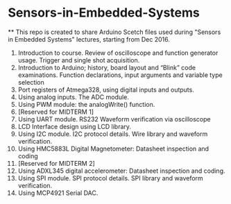 # Sensors-in-Embedded-Systems

** This repo is created to share Arduino Scetch files used during "Sensors in Embedded Systems" lectures, starting from Dec 2016.

1.	Introduction to course. Review of oscilloscope and function generator usage. Trigger and single shot acquisition.
2.	Introduction to Arduino; history, board layout and “Blink” code examinations. Function declarations, input arguments and variable type selection
3.	Port registers of Atmega328, using digital inputs and outputs.
4.	Using analog inputs. The ADC module.
5.	Using PWM module: the analogWrite() function.
6.	[Reserved for MIDTERM 1]
7.	Using UART module. RS232 Waveform verification via oscilloscope
8.	LCD Interface design using LCD library. 
9.	Using I2C module. I2C protocol details. Wire library and waveform verification.
10.	Using HMC5883L Digital Magnetometer: Datasheet inspection and coding
11.	[Reserved for MIDTERM 2]
12.	Using ADXL345 digital accelerometer: Datasheet inspection and coding.
13.	Using SPI module. SPI protocol details. SPI library and waveform verification.
14.	Using MCP4921 Serial DAC.

